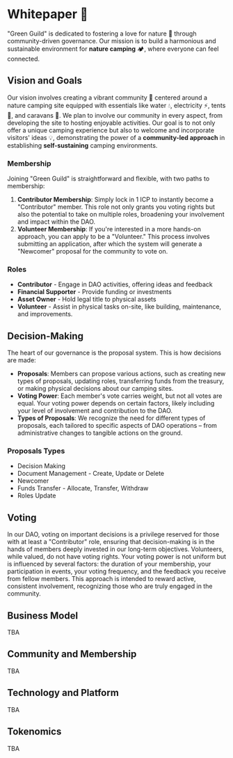 # Whitepaper 📝


"Green Guild" is dedicated to fostering a love for nature 🌿 through community-driven governance. Our mission is to build a harmonious and sustainable environment for **nature camping** 🏕️, where everyone can feel connected.
## Vision and Goals
Our vision involves creating a vibrant community 👥 centered around a nature camping site equipped with essentials like water 💧, electricity ⚡, tents 🎪, and caravans 🚐. We plan to involve our community in every aspect, from developing the site to hosting enjoyable activities. Our goal is to not only offer a unique camping experience but also to welcome and incorporate visitors' ideas 💡, demonstrating the power of a **community-led approach** in establishing **self-sustaining** camping environments.
### Membership
Joining "Green Guild" is straightforward and flexible, with two paths to membership:


1. **Contributor Membership**: Simply lock in 1 ICP to instantly become a "Contributor" member. This role not only grants you voting rights but also the potential to take on multiple roles, broadening your involvement and impact within the DAO.
2. **Volunteer Membership**: If you're interested in a more hands-on approach, you can apply to be a "Volunteer." This process involves submitting an application, after which the system will generate a "Newcomer" proposal for the community to vote on.
### Roles
- **Contributor** - Engage in DAO activities, offering ideas and feedback
- **Financial Supporter** - Provide funding or investments
- **Asset Owner** - Hold legal title to physical assets
- **Volunteer** - Assist in physical tasks on-site, like building, maintenance, and improvements. 
## Decision-Making
The heart of our governance is the proposal system. This is how decisions are made:
- **Proposals**: Members can propose various actions, such as creating new types of proposals, updating roles, transferring funds from the treasury, or making physical decisions about our camping sites.
- **Voting Power**: Each member's vote carries weight, but not all votes are equal. Your voting power depends on certain factors, likely including your level of involvement and contribution to the DAO.
- **Types of Proposals**: We recognize the need for different types of proposals, each tailored to specific aspects of DAO operations – from administrative changes to tangible actions on the ground.
### Proposals Types
- Decision Making
- Document Management - Create, Update or Delete
- Newcomer
- Funds Transfer - Allocate, Transfer, Withdraw
- Roles Update
## Voting
In our DAO, voting on important decisions is a privilege reserved for those with at least a "Contributor" role, ensuring that decision-making is in the hands of members deeply invested in our long-term objectives. Volunteers, while valued, do not have voting rights. Your voting power is not uniform but is influenced by several factors: the duration of your membership, your participation in events, your voting frequency, and the feedback you receive from fellow members. This approach is intended to reward active, consistent involvement, recognizing those who are truly engaged in the community.
## Business Model
TBA
## Community and Membership
TBA
## Technology and Platform
TBA
## Tokenomics
TBA


